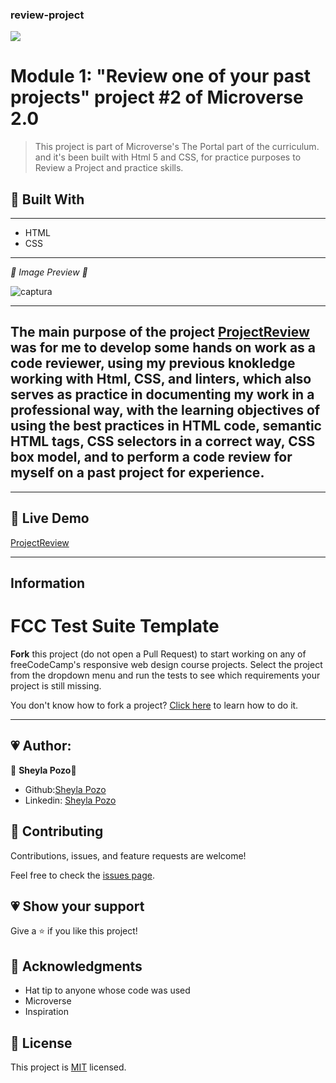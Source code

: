 ### review-project


![](https://img.shields.io/github/followers/sheylaPozo?style=social)

# Module 1: "Review one of your past projects" project #2 of Microverse 2.0

> This project is part of Microverse's The Portal part of the curriculum. and it's been built with Html 5 and CSS, for practice purposes to Review a Project and practice skills.

## 💖 Built With 

---

- HTML
- CSS

---

*💛 Image Preview 💛*

![captura](https://user-images.githubusercontent.com/54015740/120563413-22d51000-c3ce-11eb-8746-06b8d90d943e.jpg)


---
The main purpose of the project [ProjectReview](https://sheylapozo.github.io/ProjectReview/) was for me to develop some hands on work as a code reviewer, using my previous knokledge working with Html, CSS, and linters, which also serves as practice in documenting my work in a professional way, with the learning objectives of using the best practices in HTML code, semantic HTML tags, CSS selectors in a correct way, CSS box model, and to perform a code review for myself on a past project for experience.
-------
---

## 💖 Live Demo

[ProjectReview](https://sheylapozo.github.io/ProjectReview/) 

---

## Information 

# FCC Test Suite Template

**Fork** this project (do not open a Pull Request) to start working on any of freeCodeCamp's responsive web design course projects. Select the project from the dropdown menu and run the tests to see which requirements your project is still missing.

You don't know how to fork a project? [Click here](https://help.github.com/articles/fork-a-repo/) to learn how to do it.

---

## 💗 Author:

👤 **Sheyla Pozo**💖

- Github:[Sheyla Pozo](https://github.com/sheylaPozo)
- Linkedin: [Sheyla Pozo](https://www.linkedin.com/in/sheypozo/)

## 🤝 Contributing

Contributions, issues, and feature requests are welcome!


Feel free to check the [issues page](https://github.com/sheylaPozo/Hello-Microverse/issues).


## 💗 Show your support

Give a ⭐️ if you like this project!

## 💖 Acknowledgments

- Hat tip to anyone whose code was used
- Microverse
- Inspiration

## 📝 License

This project is [MIT](lic.url) licensed.
